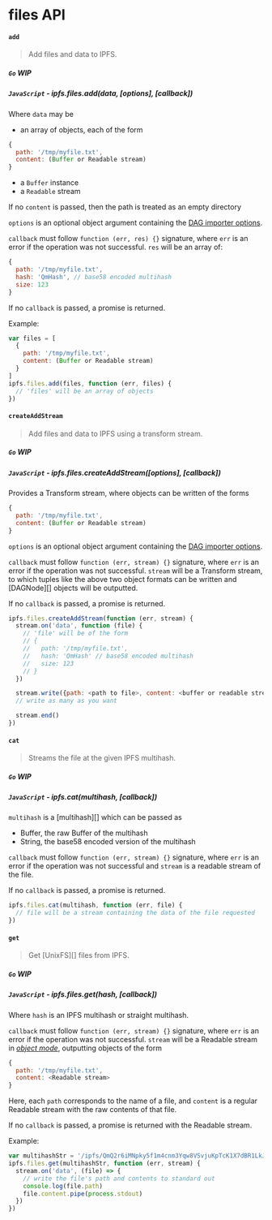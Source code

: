 files API
=========

#### `add`

> Add files and data to IPFS.

##### `Go` **WIP**

##### `JavaScript` - ipfs.files.add(data, [options], [callback])

Where `data` may be

- an array of objects, each of the form
```js
{
  path: '/tmp/myfile.txt',
  content: (Buffer or Readable stream)
}
```
- a `Buffer` instance
- a `Readable` stream

If no `content` is passed, then the path is treated as an empty directory

`options` is an optional object argument containing the [DAG importer options](https://github.com/ipfs/js-ipfs-unixfs-engine#importer-api).

`callback` must follow `function (err, res) {}` signature, where `err` is an error if the operation was not successful. `res` will be an array of:

```js
{
  path: '/tmp/myfile.txt',
  hash: 'QmHash', // base58 encoded multihash
  size: 123
}
```

If no `callback` is passed, a promise is returned.

Example:

```js
var files = [
  {
    path: '/tmp/myfile.txt',
    content: (Buffer or Readable stream)
  }
]
ipfs.files.add(files, function (err, files) {
  // 'files' will be an array of objects
})
```


#### `createAddStream`

> Add files and data to IPFS using a transform stream.

##### `Go` **WIP**

##### `JavaScript` - ipfs.files.createAddStream([options], [callback])

Provides a Transform stream, where objects can be written of the forms

```js
{
  path: '/tmp/myfile.txt',
  content: (Buffer or Readable stream)
}
```

`options` is an optional object argument containing the [DAG importer options](https://github.com/ipfs/js-ipfs-unixfs-engine#importer-api).

`callback` must follow `function (err, stream) {}` signature, where `err` is an
error if the operation was not successful. `stream` will be a Transform stream,
to which tuples like the above two object formats can be written and [DAGNode][]
objects will be outputted.

If no `callback` is passed, a promise is returned.

```js
ipfs.files.createAddStream(function (err, stream) {
  stream.on('data', function (file) {
    // 'file' will be of the form
    // {
    //   path: '/tmp/myfile.txt',
    //   hash: 'QmHash' // base58 encoded multihash
    //   size: 123
    // }
  })

  stream.write({path: <path to file>, content: <buffer or readable stream>})
  // write as many as you want

  stream.end()
})
```




#### `cat`

> Streams the file at the given IPFS multihash.

##### `Go` **WIP**

##### `JavaScript` - ipfs.cat(multihash, [callback])

`multihash` is a [multihash][] which can be passed as

- Buffer, the raw Buffer of the multihash
- String, the base58 encoded version of the multihash

`callback` must follow `function (err, stream) {}` signature, where `err` is an error if the operation was not successful and `stream` is a readable stream of the file.

If no `callback` is passed, a promise is returned.

```js
ipfs.files.cat(multihash, function (err, file) {
  // file will be a stream containing the data of the file requested
})
```


#### `get`
> Get [UnixFS][] files from IPFS.

##### `Go` **WIP**

##### `JavaScript` - ipfs.files.get(hash, [callback])

Where `hash` is an IPFS multihash or straight multihash.

`callback` must follow `function (err, stream) {}` signature, where `err` is an
error if the operation was not successful. `stream` will be a Readable stream in
[*object mode*](https://nodejs.org/api/stream.html#stream_object_mode),
outputting objects of the form

```js
{
  path: '/tmp/myfile.txt',
  content: <Readable stream>
}
```

Here, each `path` corresponds to the name of a file, and `content` is a regular
Readable stream with the raw contents of that file.

If no `callback` is passed, a promise is returned with the Readable stream.

Example:

```js
var multihashStr = '/ipfs/QmQ2r6iMNpky5f1m4cnm3Yqw8VSvjuKpTcK1X7dBR1LkJF'
ipfs.files.get(multihashStr, function (err, stream) {
  stream.on('data', (file) => {
    // write the file's path and contents to standard out
    console.log(file.path)
    file.content.pipe(process.stdout)
  })
})
```

